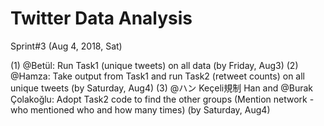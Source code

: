# Twitter Data Analysis

Sprint#3 (Aug 4, 2018, Sat)

(1) @Betül: Run Task1 (unique tweets) on all data (by Friday, Aug3)
(2) @Hamza: Take output from Task1 and run Task2 (retweet counts) on all unique tweets (by Saturday, Aug4)
(3) @ハン Keçeli規制 Han and @Burak Çolakoğlu: Adopt Task2 code to find the other groups (Mention network - who mentioned who and how many times) (by Saturday, Aug4)



